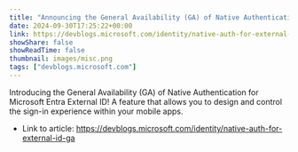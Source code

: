 ```yaml
---
title: "Announcing the General Availability (GA) of Native Authentication for Microsoft Entra External ID"
date: 2024-09-30T17:25:22+00:00
link: https://devblogs.microsoft.com/identity/native-auth-for-external-id-ga
showShare: false
showReadTime: false
thumbnail: images/misc.png
tags: ["devblogs.microsoft.com"]
---
```

Introducing the General Availability (GA) of Native Authentication for Microsoft Entra External ID! A feature that allows you to design and control the sign-in experience within your mobile apps.

- Link to article: https://devblogs.microsoft.com/identity/native-auth-for-external-id-ga